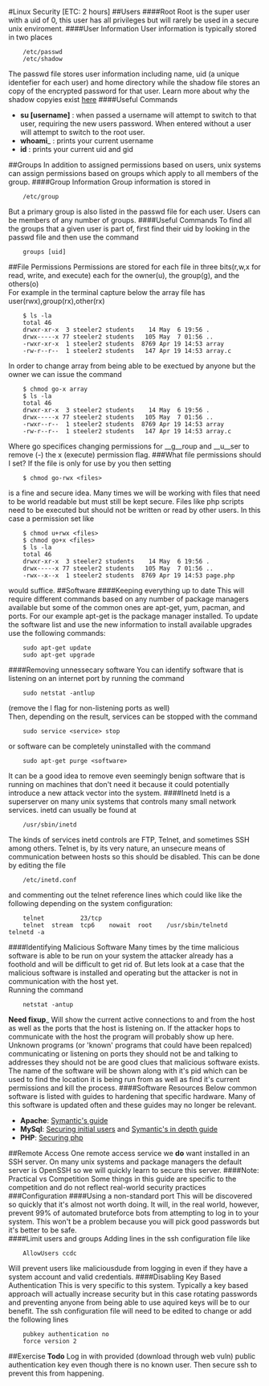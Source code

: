 <!--This work is licensed under the Creative Commons Attribution-NonCommercial-ShareAlike 3.0 Unported License. To view a copy of this license, visit http://creativecommons.org/licenses/by-nc-sa/3.0/.-->
#Linux Security [ETC: 2 hours]
##Users
####Root
Root is the super user with a uid of 0, this user has all privileges but will rarely be used in a secure unix enviroment.
####User Information
User information is typically stored in two places
~~~
	/etc/passwd
	/etc/shadow
~~~
The passwd file stores user information including name, uid (a unique identefier for each user) and home directory while the shadow file stores an copy of the encrypted password for that user.
Learn more about why the shadow copyies exist [here](http://en.wikipedia.org/wiki/Passwd#Shadow_file)
####Useful Commands
* __su [username]__ : when passed a username will attempt to switch to that user, requiring the new users password. When entered without a user will attempt to switch to the root user.
* __whoami___ : prints your current username
* __id__ : prints your current uid and gid  

##Groups
In addition to assigned permissions based on users, unix systems can assign permissions based on groups which apply to all members of the group.
####Group Information
Group information is stored in
~~~
	/etc/group
~~~
But a primary group is also listed in the passwd file for each user. Users can be members of any number of groups.
####Useful Commands
To find all the groups that a given user is part of, first find their uid by looking in the passwd file and then use the command
~~~
	groups [uid]
~~~
##File Permissions
Permissions are stored for each file in three bits(r,w,x for read, write, and execute) each for the owner(u), the group(g), and the others(o)  
For example in the terminal capture below the array file has user(rwx),group(rx),other(rx)
~~~
	$ ls -la
	total 46
	drwxr-xr-x  3 steeler2 students    14 May  6 19:56 .
	drwx-----x 77 steeler2 students   105 May  7 01:56 ..
	-rwxr-xr-x  1 steeler2 students  8769 Apr 19 14:53 array
	-rw-r--r--  1 steeler2 students   147 Apr 19 14:53 array.c
~~~
In order to change array from being able to be exectued by anyone but the owner we can issue the command
~~~
	$ chmod go-x array
	$ ls -la
	total 46
	drwxr-xr-x  3 steeler2 students    14 May  6 19:56 .
	drwx-----x 77 steeler2 students   105 May  7 01:56 ..
	-rwxr--r--  1 steeler2 students  8769 Apr 19 14:53 array
	-rw-r--r--  1 steeler2 students   147 Apr 19 14:53 array.c
~~~
Where go specifices changing permissions for __g__roup and __u__ser to remove (-) the x (execute) permission flag.
###What file permissions should I set?
If the file is only for use by you then setting
~~~
	$ chmod go-rwx <files>
~~~
is a fine and secure idea. Many times we will be working with files that need to be world readable but must still be kept secure. Files like php scripts need to be executed but should not be written or read by other users. In this case a permission set like
~~~
	$ chmod u+rwx <files>
	$ chmod go+x <files>
	$ ls -la
	total 46
	drwxr-xr-x  3 steeler2 students    14 May  6 19:56 .
	drwx-----x 77 steeler2 students   105 May  7 01:56 ..
	-rwx--x--x  1 steeler2 students  8769 Apr 19 14:53 page.php
~~~
would suffice.
##Software
####Keeping everything up to date
This will require different commands based on any number of package managers available but some of the common ones are apt-get, yum, pacman, and ports. For our example apt-get is the package manager installed. To update the software list and use the new information to install available upgrades use the following commands:
~~~
	sudo apt-get update
	sudo apt-get upgrade
~~~
####Removing unnessecary software
You can identify software that is listening on an internet port by running the command
~~~
	sudo netstat -antlup
~~~
(remove the l flag for non-listening ports as well)  
Then, depending on the result, services can be stopped with the command
~~~
	sudo service <service> stop
~~~
or software can be completely uninstalled with the command
~~~
	sudo apt-get purge <software>
~~~
It can be a good idea to remove even seemingly benign software that is running on machines that don't need it because it could potentially introduce a new attack vector into the system.
####Inetd
Inetd is a superserver on many unix systems that controls many small network services. inetd can usually be found at
~~~
	/usr/sbin/inetd
~~~
The kinds of services inetd controls are FTP, Telnet, and sometimes SSH among others. Telnet is, by its very nature, an unsecure means of communication between hosts so this should be disabled. This can be done by editing the file
~~~
	/etc/inetd.conf
~~~
and commenting out the telnet reference lines which could like like the following depending on the system configuration:
~~~
	telnet          23/tcp
	telnet  stream  tcp6    nowait  root    /usr/sbin/telnetd      telnetd -a
~~~
####Identifying Malicious Software
Many times by the time malicious software is able to be run on your system the attacker already has a foothold and will be difficult to get rid of. But lets look at a case that the malicious software is installed and operating but the attacker is not in communication with the host yet.  
Running the command
~~~
	netstat -antup
~~~
__Need fixup___
Will show the current active connections to and from the host as well as the ports that the host is listening on. If the attacker hops to communicate with the host the program will probably show up here. Unknown programs (or 'known' programs that could have been repalced) communicating or listening on ports they should not be and talking to addresses they should not be are good clues that malicious software exists. The name of the software will be shown along with it's pid which can be used to find the location it is being run from as well as find it's current permissions and kill the process.
####Software Resources
Below common software is listed with guides to hardening that specific hardware. Many of this software is updated often and these guides may no longer be relevant.
* __Apache__: [Symantic's guide](http://www.symantec.com/connect/articles/securing-apache-2-step-step)
* __MySql__: [Securing initial users](http://dev.mysql.com/doc/refman/5.0/en/default-privileges.html) and [Symantic's in depth guide](http://www.symantec.com/connect/articles/securing-mysql-step-step)
* __PHP__: [Securing php](http://www.cyberciti.biz/tips/php-security-best-practices-tutorial.html)  

##Remote Access
One remote access service we __do__ want installed in an SSH server. On many unix systems and package managers the default server is OpenSSH so we will quickly learn to secure this server.
####Note: Practical vs Competition
Some things in this guide are specific to the competition and do not reflect real-world security practices
###Configuration
####Using a non-standard port
This will be discovered so quickly that it's almost not worth doing. It will, in the real world, however, prevent 99% of automated bruteforce bots from attempting to log in to your system. This won't be a problem because you will pick good passwords but it's better to be safe.  
####Limit users and groups
Adding lines in the ssh configuration file like
~~~
	AllowUsers ccdc
~~~
Will prevent users like maliciousdude from logging in even if they have a system account and valid credentials.
####Disabling Key Based Authentication
This is very specific to this system. Typically a key based approach will actually increase security but in this case rotating passwords and preventing anyone from being able to use aquired keys will be to our benefit. The ssh configuration file will need to be edited to change or add the following lines
~~~
	pubkey authentication no
	force version 2
~~~
##Exercise
__Todo__
Log in with provided (download through web vuln) public authentication key even though there is no known user. Then secure ssh to prevent this from happening.
